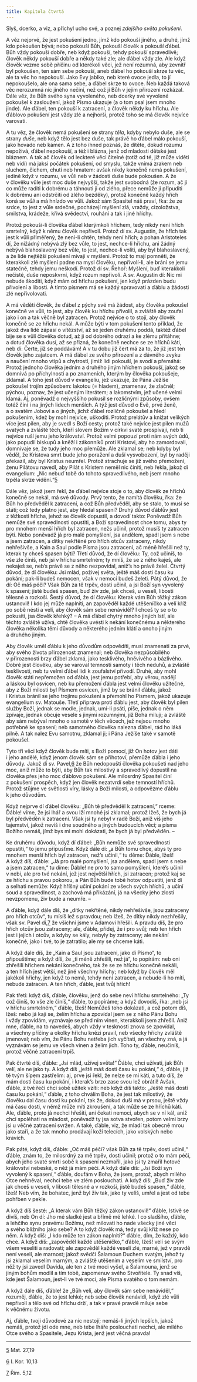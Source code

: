 ```yaml
---
title: Kapitola čtvrtá
---
```


Slyš, dcerko, a viz, a přichyl ucho své, a poznej _zdejšího světa pokušení_.

A věz nejprvé, že jest pokušení jedno, jímž kdo pokouší jiného, a druhé, jímž kdo pokoušen bývá; nebo pokouší Bůh, pokouší člověk a pokouší ďábel. Bůh vždy pokouší dobře, neb když pokouší, tehdy pokouší spravedlivě; člověk někdy pokouší dobře a někdy také zle; ale ďábel vždy zle. Ale když člověk vezme sobě příčinu od kterékoli věci, jež není rozumná, aby zevnitř byl pokoušen, ten sám sebe pokouší, aneb ďábel ho pokouší skrze tu věc, ale ta věc ho nepokouší. Jako Evy jablko, neb které ovoce jedla, to jí nepokoušelo, ale ona sama sebe, a ďábel skrze to ovoce. Neb každá taková věc nerozumná nic jiného nečiní, než což jí Bůh v jejím přirození rozkázal. Dále věz, že Bůh svého syna vyvoleného, neb dcerky své vyvolené pokoušel k zasloužení, jakož Písmo ukazuje (a o tom psal jsem mnoho jinde). Ale ďábel, ten pokouší k zatracení, a člověk někdy ku hříchu. Ale ďáblovo pokušení jest vždy zlé a nejhorší, protož toho se má člověk nejvíce varovati.

A tu věz, že člověk nemá pokušení se strany _těla_, kdyby nebylo duše, ale se strany _duše_, neb když tělo jest bez duše, tak právě ho ďábel málo pokouší, jako hovado neb kámen. A z toho ihned poznáš, že dítěte, dokud rozumu nepožívá, ďábel nepokouší, a též i blázna, jenž od mladosti dětské jest bláznem. A tak ač člověk od leckteré věci čitelné (totiž od té, již může viděti neb vidí) má jaksi počátek pokušení, od smyslu, takže vnímá zrakem neb sluchem, čichem, chutí neb hmatem: avšak nikdy konečně nemá pokušení, jedině když v rozumu, ve vůli neb v žádosti duše bude pokoušen. A že v člověku vůle jest moc duše nejvyšší, takže jest svobodná (že rozum, ač jí co může raditi k dobrému a táhnouti ji od zlého, přece nemůže jí připuditi k dobrému ani odstrčiti od zlého bezděky), protož konečně každý hřích koná se _vůlí_ a má hnízdo ve vůli. Jakož sám Spasitel náš praví, řka: že ze srdce, to jest z vůle srdečné, pocházejí myšlení zlá, vraždy, cizoložstva, smilstva, krádeže, křivá svědectví, rouhání a tak i jiné hříchy.

Protož pokouší-li člověka ďábel kterýmkoli hříchem, tedy nikdy není hřích smrtelný, když k němu člověk nepřivolí. Protož dí sv. Augustin, že hřích tak jest k vůli přiměřený, že není-li chtěn, tehdy není hřích; a pohan Aristoteles dí, že nižádný nebývá zlý bez vůle, to jest, nechce-li hříchu, ani žádný nebývá blahoslavený bez vůle, to jest, nechce-li voliti, aby byl blahoslavený, a že lidé nejtěžší pokušení mívají v myšleni. Protož to mají pomněti, že kterakkoli zlé myšlení padne na mysl člověku, nepřivolí-li, ale brání se jemu statečně, tehdy jemu neškodí. Protož dí sv. Řehoř: Myšlení, buď kterakkoli nečisté, duše neposkvrní, když rozum nepřivolí. A sv. Augustin dí: Nic mi nebude škoditi, když mám od hříchu pokušení, jen když prázden budu přivolení a libosti. A tímto písmem má se každý spravovati a ďáblu a žádosti zlé nepřivolovati.

A má věděti člověk, že ďábel z pýchy své má žádost, aby člověka pokoušel konečně ve vůli, to jest, aby člověk ku hříchu přivolil, a zvláště aby zoufal jako i on a tak věčně byl zatracen. Protož nejvíce o to stojí, aby člověk konečně se ze hříchu nekál. A může býti v tom pokušení tento příklad, že jakož dva lidé zápasí o vítězství, až se jeden druhému poddá, taktéž ďábel bije se s vůlí člověka dotud, až ji od dobrého odrazí a ke zlému přitáhne; a dotud člověka dusí, až se přizná, že konečně nechce se ze hříchů káti, neb dí: Čerte, již se poddávám! A v tu dobu již čert má za to, že již jest ten člověk jeho zajatcem. A má ďábel ze svého přirození a z dávného zvyku a naučení mnoho vtipů a chytrostí, jimiž lidi pokouší, je svodí a přemáhá: Protož jednoho člověka jedním a druhého jiným hříchem pokouší, jakož se domnívá po příchylnosti a po znameních, kterým by člověka pokoušeje, zklamal. A toho jest důvod v evangeliu, jež ukazuje, že Pána Ježíše pokoušel trojím způsobem: lakotou (= hladem), znamenav, že zlačněl; pýchou, poznav, že jest učeným literátem; a lakomstvím, jež učené velmi klamá. Aj, poněvadž o nejvyššího pokusil se rozličnými způsoby, ovšem totéž činí i na jiných lidech menších. A týž jest důvod o Evě, prvé ženě, a o svatém Jobovi a o jiných, jichž ďábel rozličně pokoušel a hledí pokušením, kdež by mohl nejvíce, uškoditi. Protož prelátův a knížat velikých více jest pilen, aby je svedl s Boží cesty; protož také nejvíce jest pilen mužů svatých a zvláště těch, kteří slovem Božím v církvi svaté prospívají, neb ti nejvíce ruší jemu jeho království. Protož velmi popouzí proti nám svých údů, jako popudil biskupů a kněží i zákonníků proti Kristovi, aby ho zamordovali, domnívaje se, že tudy jeho moc přemůže. Ale zklamal se; neb kdyby byl věděl, že Kristova smrt bude jeho poražení a duší vysvobození, byl by raději překazil, aby byl Kristus neumřel. Protož strachuje se již svého přemožení, ženu Pilátovu navedl, aby Pilát s Kristem neměl nic činiti, neb řekla, jakož dí evangelium: „Nic nebuď tobě do tohoto spravedlivého, neb jsem mnoho trpěla skrze vidění.“[5](../Text/dcerka_009.xhtml#footnote-006)

Dále věz, jakož jsem řekl, že ďábel nejvíce stoje o to, aby člověk ze hříchů konečně se nekál, má své důvody. Prvý tento, že namítá člověku, řka: že Bůh ho předvěděl k zatracení, a což Bůh předvěděl, aby se stalo, to musí se státi; což tedy platno jest, aby hledal spasení? Druhý důvod ďáblův jest z těžkosti hřícha, jehož se člověk dopustil, a dovodí takto: Poněvadž Bůh nemůže své spravedlnosti opustiti, a Boží spravedlnost chce tomu, abys ty pro mnohem menší hřích byl zatracen, nežs učinil, protož musíš ty zatracen býti. Nebo poněvadž já pro malé pomyšlení, jsa andělem, spadl jsem s nebe a jsem zatracen, a dítky nekřtěné pro hřích otcův zatraceny, nikdy nehřešivše, a Kain a Saul podle Písma jsou zatraceni, ač méně hřešili než ty, kterak ty chceš spasen býti? Třetí důvod, že dí člověku: Ty, což učiníš, to vše zle činíš, neb jsi v hříchu smrtelném; ty mníš, že se z něho kaješ, ale nekaješ se, neb’s právě se z něho nezpovídal, aniž’s ho právě želel. Čtvrtý důvod, že dí člověku: Jsi mlád, požívej světa, ještě máš dosti času ku pokání; pak-li budeš nemocen, však v nemoci budeš želeti. Pátý důvod, že dí: Oč máš péči? Však Bůh za tě trpěv, dosti učinil, a jsi Boží syn vyvolený k spasení; jistě budeš spasen, buď živ zde, jak chceš, u veselí, libosti tělesné a rozkoši. Šestý důvod, že dí člověku: Kterak vám Bůh těžký zákon ustanovil! I kdo jej může naplniti, an zapověděl každé utěšeníčko a velí kříž po sobě nésti a velí, aby člověk sám sebe nenáviděl? I chceš ty se o to pokusiti, jsa člověk křehký? – A má ďábel chytrý mnoho jiných lstí, ale těchto zvláště užívá, chtě člověka uvésti k nekání konečnému a některého člověka několika těmi důvody a některého jedním klátí a onoho jiným a druhého jiným.

Aby člověk uměl ďáblu k jeho důvodům odpovědíti, musí znamenati za prvé, aby svého života přirozenost znamenal; neb člověka nezpůsobilého v přirozenosti brzy ďábel zklamá, jako tesklivého, hněvivého a bázlivého. Dobré jest člověku, aby se varoval temnosti samoty i těch neduhů, a zvláště tesklivosti, neb tu velmi ďábel lidi k zoufalství přivodí. Druhé, aby mohl člověk státi nepřemožen od ďábla, jest jemu potřebí, aby věrou, nadějí a láskou byl osvícen, neb ku přemožení ďábla jest velmi člověku užitečné, aby z Boží milosti byl Písmem osvícen, jímž by se bránil ďáblu, jakož i Kristus bránil se jeho trojímu pokušení a přemohl ho Písmem, jakož ukazuje evangelium sv. Matouše. Třetí příprava proti ďáblu jest, aby člověk byl pilen služby Boží, jednak se modle, jednak, umí-li psáti, píše, jednak o něm zpívaje, jednak obcuje vesele s jinými rozumnými, již Boha milují; a zvláště aby sám nebýval mnoho o samotě v těch věcech, jež nejsou mnoho potřebné ke spasení; neb samotného člověka nalezna ďábel, rád ho láká pilně. A tak nalez Evu samotnu, zklamal ji; i Pána Ježíše také v samotě pokoušel.

Tyto tři věci když člověk bude míti, s Boží pomocí, již On hotov jest dáti i jeho andělé, když jenom člověk sám se přihotoví, přemůže ďábla i jeho důvody. Jakož dí sv. Pavel,[6](../Text/dcerka_009.xhtml#footnote-005) že Bůh nedopouští člověka pokoušeti nad jeho moc, aniž může to býti, aby Bůh tak milostivý a spravedlivý dopustil na člověka přes jeho moc ďáblovo pokušení. Ale milosrdný Spasitel činí z pokušení prospěch, když jen člověk nezatvrdí sebe temností hříchů. Protož stůjme ve světlosti víry, lásky a Boží milosti, a odpovězme ďáblu k jeho důvodům.

Když nejprve dí ďábel člověku: „Bůh tě předvěděl k zatracení,“ rceme: Ďáble! víme, že jsi lhář a svou lží mnohé jsi zklamal; protož lžeš, že bych já byl předvěděn k zatracení. Však jsi ty nebyl v radě Boží, aniž víš jeho tajemství, jakož nevíš i dne soudného a jiných budoucích věcí; a písma Božího nemáš, jímž bys mi mohl dokázati, že bych já byl předvěděn. –

Ke druhému důvodu, když dí ďábel: „Bůh nemůže své spravedlnosti opustiti,“ to jemu připusťme. Když dále dí: „a Bůh tomu chce, abys ty pro mnohem menší hřích byl zatracen, než’s učinil,“ tu děme: Ďáble, lžeš! A když díš, ďáble: „Já pro malé pomyšlení, jsa andělem, spadl jsem s nebe a jsem zatracen,“ tu díme: Ďáble! ne pro to samo pomyšlení, které’s učinil v nebi, ale pro tvé nekání, jež jest největší hřích, jsi zatracen; protož kaj se ze hříchu s pravou pokorou, a Pán Bůh bude tobě hotov odpustiti, jenž dí a selhati nemůže: Když hříšný učiní pokání ze všech svých hříchů, a učiní soud a spravedlnost, a zachová má přikázání, já na všecky jeho zlosti nevzpomenu, živ bude a neumře. –

A ďáble, když dále díš, že „dítky nekřtěné, nikdy nehřešivše, jsou zatraceny pro hřích otcův“, tu mísíš lež s pravdou; neb lžeš, že dítky nikdy nezhřešily, však sv. Pavel dí,[7](../Text/dcerka_009.xhtml#footnote-004) že všichni jsme v Adamovi hřešili. A pravdu díš, že pro hřích otcův jsou zatraceny; ale, ďáble, přidej, že i pro svůj; neb ten hřích jest i jejich i otcův, a kdyby se kály, nebyly by zatraceny; ale nekání konečné, jako i tvé, to je zatratilo; ale my se chceme káti.

A když dále díš, že „Kain a Saul jsou zatraceni, jako dí Písmo“, to připouštíme; a když díš, že „ti méně zhřešili, než já“, to popírám: neb oni zhřešili hříchem nekání konečného, tak že se ze hříchu konečně nekáli, a ten hřích jest větší, než jiné všechny hříchy; neb když by člověk měl jakékoli hříchy, jen když to nemá, tehdy není zatracen, a nebude-li ho míti, nebude zatracen. A ten hřích, ďáble, jest tvůj hřích!

Pak třetí: když díš, ďáble, člověku, jenž do sebe neví hříchu smrtelného: „Ty což činíš, to vše zle činíš,“ ďáble, to popíráme; a když dovodíš, řka: „neb jsi v hříchu smrtelném,“ ďáble, lžeš! Nemůžeš toho dokázati, a což potom díš, lžeš: nebo já kaji se, želím hříchu a zpovídal jsem se z něho Pánu Bohu i vždy zpovídám, vyznávaje se před ním vinen, kterakkoli jsem zhřešil. Aniž mne, ďáble, na to navedeš, abych vždy v tesknosti znova se zpovídal, a všechny příčiny a okolky hříchu knězi pravil, neb všecky hříchy zvláště jmenoval; neb vím, že Pánu Bohu netřeba jich vyčítati, an všechny zná, a já vyznávám se jemu ve všech vinen a želím jich. Toho ty, ďáble, neučiníš, protož věčné zatracení trpíš.

Pak čtvrté díš, ďáble: „Jsi mlád, užívej světa!“ Ďáble, chci užívati, jak Bůh velí, ale ne jako ty. A když díš „ještě máš dosti času ku pokání,“ ó, ďáble, již tě tvým šípem zastřelím: aj, prve jsi řekl, že nelze se mi káti, a tuto díš, že mám dosti času ku pokání, i kterak’s brzo zase svou lež obrátil! Avšak, ďáble, z tvé řeči chci sobě užitek vzíti: neb když díš takto: „Ještě máš dosti času ku pokání,“ ďáble, z toho chválím Boha, že jest tak milostivý, že člověku dal času dosti ku pokání, tak že, dokud duši má v prsou, ještě vždy má času dosti, v němž může míti zkroušení, a tak může se ze hříchů káti. Ale, ďáble, proto já nechci hřešiti, ani čekati nemoci, abych se v ní kál, aniž chci spoléhati na mladost, poněvadž ty jsa sotva stvořen, potom velmi brzy jsi u věčné zatracení svržen. A také, ďáble, viz, že mladí tak obecně mrou jako staří, a že tak mnoho prodávají koží telecích, jako volských nebo kravích.

Pak páté, když díš, ďáble: „Oč máš péči? však Bůh za tě trpěv, dosti učinil,“ ďáble, znám to, že milosrdný za mě trpěv, dosti učinil; protož o to mám péči, abych jeho svaté smrti sobě k spasení nezmařil, jako jsi ty zmařil hotové království nebeské, o něž já mám péči. A když dále díš: „Jsi Boží syn vyvolený k spasení,“ ďáble, doufám v Boha, že jsem, protož, abych milého Otce nehněval, nechci tebe ve zlém poslouchati. A když díš: „Buď živ zde jak chceš u veselí, v libosti tělesné a v rozkoši, jistě budeš spasen,“ ďáble, lžeš! Neb vím, že bohatec, jenž byl živ tak, jako ty velíš, umřel a jest od tebe pohřben v pekle.

A když díš šesté: „A kterak vám Bůh těžký zákon ustanovil!“ ďáble, lstivě se divíš, neb On dí: Jho mé sladké jest a břímě mé lehké. I co sladšího, ďáble, a lehčího synu pravému Božímu, než milovati ho nade všecky jiné věci a svého bližního jako sebe? A to když člověk má, tedy svůj kříž nese po něm. A když díš: „I kdo může ten zákon naplniti?“ ďáble, dím, že každý, kdo chce. A když díš: „zapověděl každé utěšeníčko,“ ďáble, lžeš! velí se svým všem veseliti a radovati; ale zapověděl každé veselí zlé, marné, jež v pravdě není veselí, ale marnost; jakož svědčí Šalamoun Duchem svatým, jehož ty jsi zklamal veselím marným, a zvláště utěšením a veselím ve smilství, pro něž ty jsi zavedl Davida, ale ten z tvé moci vyšel, a Šalamouna, jenž se jiným bohům modlil a tím tobě, zapomenuv svého Stvořitele. Ty snad víš, kde jest Šalamoun, jest-li ve tvé moci, ale Písma svatého o tom nemám.

A když dále díš, ďáble! že „Bůh velí, aby člověk sám sebe nenáviděl,“ rozuměj, ďáble, že to jest lehké; neb sebe člověk nenávidí, když zlé vůli nepřivolí a tělo své od hříchu drží, a tak v pravé pravdě miluje sebe k věčnému životu.

Aj, ďáble, tvoji důvodové za nic nestojí; nemáš-li jiných lepších, jakož nemáš, protož jdi ode mne, neb tebe lháře poslouchati nechci, ale milého Otce svého a Spasitele, Jezu Krista, jenž jest věčná pravda!

* * *

[5](../Text/dcerka_009.xhtml#footnote-006-backlink) Mat. 27,19

[6](../Text/dcerka_009.xhtml#footnote-005-backlink) I. Kor. 10,13

[7](../Text/dcerka_009.xhtml#footnote-004-backlink) Řím. 5,12
